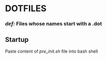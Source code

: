 # DOTFILES
### *def:* Files whose names start with a .dot

## Startup
Paste content of *pre_init.sh* file into bash shell
